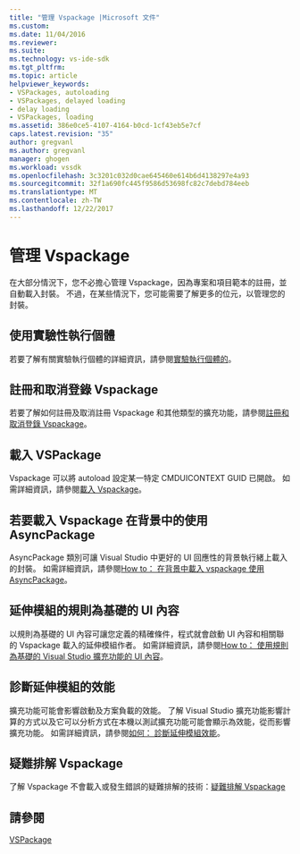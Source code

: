 ```yaml
---
title: "管理 Vspackage |Microsoft 文件"
ms.custom: 
ms.date: 11/04/2016
ms.reviewer: 
ms.suite: 
ms.technology: vs-ide-sdk
ms.tgt_pltfrm: 
ms.topic: article
helpviewer_keywords:
- VSPackages, autoloading
- VSPackages, delayed loading
- delay loading
- VSPackages, loading
ms.assetid: 386e0ce5-4107-4164-b0cd-1cf43eb5e7cf
caps.latest.revision: "35"
author: gregvanl
ms.author: gregvanl
manager: ghogen
ms.workload: vssdk
ms.openlocfilehash: 3c3201c032d0cae645460e614b6d4138297e4a93
ms.sourcegitcommit: 32f1a690fc445f9586d53698fc82c7debd784eeb
ms.translationtype: MT
ms.contentlocale: zh-TW
ms.lasthandoff: 12/22/2017
---
```

# <a name="managing-vspackages"></a>管理 Vspackage
在大部分情況下，您不必擔心管理 Vspackage，因為專案和項目範本的註冊，並自動載入封裝。 不過，在某些情況下，您可能需要了解更多的位元，以管理您的封裝。  
  
## <a name="using-the-experimental-instance"></a>使用實驗性執行個體  
 若要了解有關實驗執行個體的詳細資訊，請參閱[實驗執行個體的](../extensibility/the-experimental-instance.md)。  
  
## <a name="registering-and-unregistering-vspackages"></a>註冊和取消登錄 Vspackage  
 若要了解如何註冊及取消註冊 Vspackage 和其他類型的擴充功能，請參閱[註冊和取消登錄 Vspackage](../extensibility/registering-and-unregistering-vspackages.md)。  
  
## <a name="loading-a-vspackage"></a>載入 VSPackage  
 Vspackage 可以將 autoload 設定某一特定 CMDUICONTEXT GUID 已開啟。 如需詳細資訊，請參閱[載入 Vspackage](../extensibility/loading-vspackages.md)。  
  
## <a name="using-asyncpackage-to-load-vspackages-in-the-background"></a>若要載入 Vspackage 在背景中的使用 AsyncPackage  
 AsyncPackage 類別可讓 Visual Studio 中更好的 UI 回應性的背景執行緒上載入的封裝。 如需詳細資訊，請參閱[How to： 在背景中載入 vspackage 使用 AsyncPackage](../extensibility/how-to-use-asyncpackage-to-load-vspackages-in-the-background.md)。  
  
## <a name="rule-based-ui-context-for-extensions"></a>延伸模組的規則為基礎的 UI 內容  
 以規則為基礎的 UI 內容可讓您定義的精確條件，程式就會啟動 UI 內容和相關聯的 Vspackage 載入的延伸模組作者。 如需詳細資訊，請參閱[How to： 使用規則為基礎的 Visual Studio 擴充功能的 UI 內容](../extensibility/how-to-use-rule-based-ui-context-for-visual-studio-extensions.md)。  
  
## <a name="diagnosing-extension-performance"></a>診斷延伸模組的效能  
擴充功能可能會影響啟動及方案負載的效能。 了解 Visual Studio 擴充功能影響計算的方式以及它可以分析方式在本機以測試擴充功能可能會顯示為效能，從而影響擴充功能。 如需詳細資訊，請參閱[如何： 診斷延伸模組效能](how-to-diagnose-extension-performance.md)。 
  
## <a name="troubleshooting-vspackages"></a>疑難排解 Vspackage  
 了解 Vspackage 不會載入或發生錯誤的疑難排解的技術：[疑難排解 Vspackage](../extensibility/troubleshooting-vspackages.md)  
  
## <a name="see-also"></a>請參閱  
 [VSPackage](../extensibility/internals/vspackages.md)